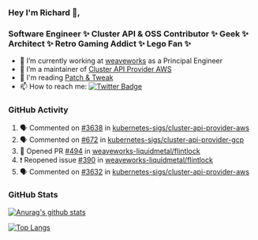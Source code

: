 ### Hey I'm Richard 👋, 

<h3 align="left">Software Engineer ✨ Cluster API & OSS Contributor ✨ Geek ✨ Architect ✨ Retro Gaming Addict ✨ Lego Fan ✨</h3>

- 🔭 I’m currently working at [weaveworks](https://github.com/weaveworks) as a Principal Engineer
- 👯 I’m a maintainer of [Cluster API Provider AWS](https://github.com/kubernetes-sigs/cluster-api-provider-aws)
- 💬 I'm reading [Patch & Tweak](https://bjooks.com/products/patch-tweak-exploring-modular-synthesis)
- 📫 How to reach me: [![Twitter Badge](https://img.shields.io/badge/-@fruit_case-00acee?style=flat&logo=Twitter&logoColor=white)](https://twitter.com/intent/follow?screen_name=fruit_case "Follow on Twitter")

### GitHub Activity 

<!--START_SECTION:activity-->
1. 🗣 Commented on [#3638](https://github.com/kubernetes-sigs/cluster-api-provider-aws/issues/3638) in [kubernetes-sigs/cluster-api-provider-aws](https://github.com/kubernetes-sigs/cluster-api-provider-aws)
2. 🗣 Commented on [#672](https://github.com/kubernetes-sigs/cluster-api-provider-gcp/issues/672) in [kubernetes-sigs/cluster-api-provider-gcp](https://github.com/kubernetes-sigs/cluster-api-provider-gcp)
3. 💪 Opened PR [#494](https://github.com/weaveworks-liquidmetal/flintlock/pull/494) in [weaveworks-liquidmetal/flintlock](https://github.com/weaveworks-liquidmetal/flintlock)
4. ❗️ Reopened issue [#390](https://github.com/weaveworks-liquidmetal/flintlock/issues/390) in [weaveworks-liquidmetal/flintlock](https://github.com/weaveworks-liquidmetal/flintlock)
5. 🗣 Commented on [#3632](https://github.com/kubernetes-sigs/cluster-api-provider-aws/issues/3632) in [kubernetes-sigs/cluster-api-provider-aws](https://github.com/kubernetes-sigs/cluster-api-provider-aws)
<!--END_SECTION:activity-->

### GitHub Stats

[![Anurag's github stats](https://github-readme-stats.vercel.app/api?username=richardcase&count_private=true&show_icons=true)](https://github.com/anuraghazra/github-readme-stats)

[![Top Langs](https://github-readme-stats.vercel.app/api/top-langs/?username=richardcase&hide=html&layout=compact)](https://github.com/anuraghazra/github-readme-stats)
